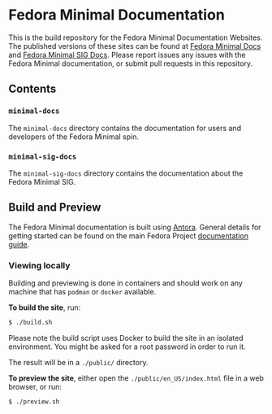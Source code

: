 # Fedora Minimal Documentation

This is the build repository for the Fedora Minimal Documentation Websites. The published versions of these sites can be found at [Fedora Minimal Docs](https://docs.fedoraproject.org/en-US/minimal/) and [Fedora Minimal SIG Docs](https://docs.fedoraproject.org/en-US/minimal-sig/). Please report issues any issues with the Fedora Minimal documentation, or submit pull requests in this repository.

## Contents

### `minimal-docs`

The `minimal-docs` directory contains the documentation for users and developers of the Fedora Minimal spin.

### `minimal-sig-docs`

The `minimal-sig-docs` directory contains the documentation about the Fedora Minimal SIG.

## Build and Preview

The Fedora Minimal documentation is built using [Antora](https://antora.org). General details for getting started can be found on the main Fedora Project [documentation guide](https://docs.fedoraproject.org/en-US/fedora-docs/contributing-docs/).

### Viewing locally

Building and previewing is done in containers and should work on any machine that has `podman` or `docker` available.

**To build the site**, run:

```bash
$ ./build.sh
```

Please note the build script uses Docker to build the site in an isolated environment.
You might be asked for a root password in order to run it.

The result will be in a `./public/` directory.

**To preview the site**, either open the `./public/en_US/index.html` file in a web browser, or run:

```bash
$ ./preview.sh
```

